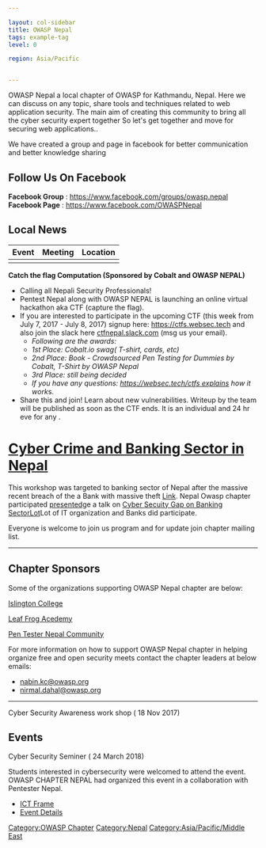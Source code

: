 ```yaml
---

layout: col-sidebar
title: OWASP Nepal
tags: example-tag
level: 0

region: Asia/Pacific


---
```

OWASP Nepal a local chapter of OWASP for Kathmandu, Nepal. Here we can
discuss on any topic, share tools and techniques related to web
application security. The main aim of creating this community to bring
all the cyber security expert together So let's get together and move
for securing web applications..

We have created a group and page in facebook for better communication
and better knowledge sharing

## Follow Us On Facebook 

**Facebook Group** : <https://www.facebook.com/groups/owasp.nepal> <br/>
**Facebook Page** : <https://www.facebook.com/OWASPNepal>

## Local News

| Event | Meeting | Location |
|---|---|---|
|   |   |   |

**Catch the flag Computation (Sponsored by Cobalt and OWASP NEPAL)**

  - Calling all Nepali Security Professionals!
  - Pentest Nepal along with OWASP NEPAL is launching an online virtual
    hackathon aka CTF (capture the flag).
  - If you are interested to participate in the upcoming CTF (this week
    from July 7, 2017 - July 8, 2017) signup
    here: [<https://ctfs.websec.tech>](https://ctfs.websec.tech/) and
    also join the slack
    here [ctfnepal.slack.com](http://ctfnepal.slack.com/) (msg us your
    email).
      - *Following are the awards:*
      - *1st Place: Cobalt.io swag( T-shirt, cards, etc)*
      - *2nd Place: Book - Crowdsourced Pen Testing for Dummies by
        Cobalt, T-Shirt by OWASP Nepal*
      - *3rd Place: still being decided*
      - *If you have any questions: https://websec.tech/ctfs explains
        how it work*s.
  - Share this and join\! Learn about new vulnerabilities. Writeup by
    the team will be published as soon as the CTF ends. It is an
    individual and 24 hr eve for any .

# [Cyber Crime and Banking Sector in Nepal](https://www.facebook.com/events/373896766399371/)

This workshop was targeted to banking sector of Nepal after the massive
recent breach of the a Bank with massive theft
[Link](https://www.bankinfosecurity.com/report-attackers-hacked-nepalese-banks-swift-server-a-10437).
Nepal Owasp chapter participated
[presented](https://www.bankinfosecurity.com/report-attackers-hacked-nepalese-banks-swift-server-a-10437)ge
a talk on [Cyber Secuity Gap on Banking
SectorLot](https://www.youtube.com/watch?v=aYzTAyrWgTw&t=175s)Lot of IT
organization and Banks did participate.

Everyone is welcome to join us program and for update join chapter
mailing list.

________________________________________________________________________________________________________________________________________

## **Chapter Sponsors**

Some of the organizations supporting OWASP Nepal chapter are below:

[Islington College](https://islington.edu.np/)

[Leaf Frog Acedemy](http://www.leapfrog.academy/)

[Pen Tester Nepal Community](https://www.facebook.com/pentesternepal/)

For more information on how to support OWASP Nepal chapter in helping
organize free and open security meets contact the chapter leaders at below emails:
- nabin.kc@owasp.org
- nirmal.dahal@owasp.org

_______________________________________________________________________________________________________________________________________

Cyber Security Awareness work shop ( 18 Nov 2017)

## Events

Cyber Security Seminer ( 24 March 2018)

Students interested in cybersecurity were welcomed to attend the event. OWASP CHAPTER NEPAL had organized this event in a collaboration with Pentester Nepal.

- [ICT Frame](https://np.ictframe.com/%E0%A4%8F%E0%A4%95-%E0%A4%A6%E0%A4%BF%E0%A4%A8%E0%A5%87-%E0%A4%B8%E0%A4%BE%E0%A4%87%E0%A4%AC%E0%A4%B0-%E0%A4%B8%E0%A5%87%E0%A4%95%E0%A5%8D%E0%A4%AF%E0%A5%81%E0%A4%B0%E0%A4%BF%E0%A4%9F%E0%A5%80/)
- [Event Details](https://www.facebook.com/events/174907239976852/) 

[Category:OWASP Chapter](Category:OWASP_Chapter "wikilink")
[Category:Nepal](Category:Nepal "wikilink")
[Category:Asia/Pacific/Middle
East](Category:Asia/Pacific/Middle_East "wikilink")
